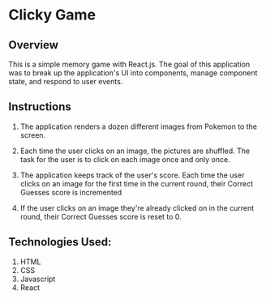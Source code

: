 # Clicky Game

## Overview

This is a simple memory game with React.js.  The goal of this application was to break up the application's UI into components, manage component state, and respond to user events.

## Instructions

1. The application renders a dozen different images from Pokemon to the screen.

2. Each time the user clicks on an image, the pictures are shuffled. The task for the user is to click on each image once and only once.

3. The application keeps track of the user's score. Each time the user clicks on an image for the first time in the current round, their Correct Guesses score is incremented
4. If the user clicks on an image they're already clicked on in the current round, their Correct Guesses score is reset to 0.

## Technologies Used:

1. HTML
2. CSS
3. Javascript
4. React